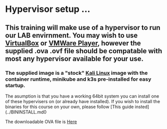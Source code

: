 # Hypervisor setup ...

## This training will make use of a hypervisor to run our LAB envirnment. You may wish to use [VirtualBox](https://www.virtualbox.org/wiki/Downloads) or [VMWare Player](https://www.vmware.com/go/downloadworkstationplayer), however the supplied .ova .ovf file should be compatable with most any hypervisor available for your use.

### The supplied image is a "stock" [Kali Linux](https://www.offensive-security.com/kali-linux-vm-vmware-virtualbox-image-download/) image with the container runtime, minikube and k3s pre-installed for easy startup.

The asumption is that you have a working 64bit system you can install one of these hypervisers on (or already have installed). If you wish to install the binaries for this course on your own, please follow [This guide insted](../BININSTALL.md0


The downloadable OVA file is [Here](https://drive.google.com/file/d/1kt0KGFhEnSbe39AdkQvTtq8Q7iawjdGd/view?usp=sharing)


